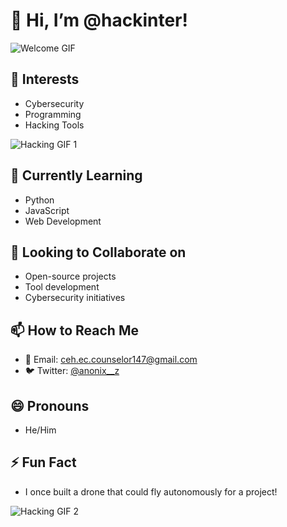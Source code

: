 # 👋 Hi, I’m @hackinter!

![Welcome GIF](https://media0.giphy.com/media/v1.Y2lkPTc5MGI3NjExdWN1aG53NW00dTRlZ2pqcjNrZmx0ZTg5NXFva3dsY3ZlYzBsZjQ2diZlcD12MV9pbnRlcm5hbF9naWZfYnlfaWQmY3Q9Zw/3oEjHWbXcpeKhTktXi/giphy.webp)

## 👀 Interests
- Cybersecurity
- Programming
- Hacking Tools

![Hacking GIF 1](https://media3.giphy.com/media/26tn33aiTi1jkl6H6/giphy.gif?cid=6c09b9526diabe2a5ye0ig510k1wdo36o19rb6gdogdydfou&ep=v1_internal_gif_by_id&rid=giphy.gif&ct=g)

## 🌱 Currently Learning
- Python
- JavaScript
- Web Development

## 💞️ Looking to Collaborate on
- Open-source projects
- Tool development
- Cybersecurity initiatives

## 📫 How to Reach Me
- 📧 Email: [ceh.ec.counselor147@gmail.com](mailto:ceh.ec.counselor147@gmail.com)
- 🐦 Twitter: [@anonix__z](https://twitter.com/anonix__z)

## 😄 Pronouns
- He/Him

## ⚡ Fun Fact
- I once built a drone that could fly autonomously for a project!

![Hacking GIF 2](https://cdn.dribbble.com/users/3556928/screenshots/8726854/glitch-trial.gif)




<!---
hackinter/hackinter is a ✨ special ✨ repository because its README.md (this file) appears on your GitHub profile.
You can click the Preview link to take a look at your changes.
--->
